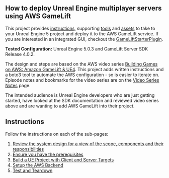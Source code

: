 ## How to deploy Unreal Engine multiplayer servers using AWS GameLift

This project provides [instructions](#instructions), supporting [tools](tools) and [assets](assets) to take to your Unreal Engine 5 project and deploy it to the AWS GameLift service.  If you are interested in an integrated GUI, checkout the [GameLiftStarterPlugin](https://github.com/spayne/GameLiftStarterPlugin).

**Tested Configuration:** Unreal Engine 5.0.3 and GameLift Server SDK Release 4.0.2.

The design and steps are based on the AWS video series [Building Games on AWS: Amazon GameLift & UE4](https://www.youtube.com/playlist?list=PLuGWzrvNze7LEn4db8h3Jl325-asqqgP2). This project adds written instructions and a boto3 tool to automate the AWS configuration - so is easier to iterate on.  Episode notes and bookmarks for the video series are on the [Video Series Notes](doc/video_series_notes.md) page.

The intended audience is Unreal Engine developers who are just getting started, have looked at the SDK documentation and reviewed video series above and are wanting to add AWS GameLift into their project.

## Instructions

Follow the instructions on each of the sub-pages:
1. [Review the system design for a view of the scope, components and their responsibilities](doc/system_design.md)
2. [Ensure you have the prerequisites](doc/prerequisites.md)
3. [Build a UE Project with Client and Server Targets](doc/ue_project_setup.md)
4. [Setup the AWS Backend](doc/aws_backend_setup.md)
5. [Test and Teardown](doc/test_and_teardown.md)


[^ue_server_req]: https://docs.unrealengine.com/5.0/en-US/setting-up-dedicated-servers-in-unreal-engine/#1.requiredsetup
[^ue_setup_dedicated_server]: [Unreal Engine 5.0 Documentation: Setting Up Dedicated Servers](https://docs.unrealengine.com/5.0/en-US/setting-up-dedicated-servers-in-unreal-engine/)
[^aws_gamelift_episode_1]: [Amazon GameLift-UE4 Episode 1: Intro and Architecture Review](https://youtu.be/3_iBuko39JA)
[^aws_gamelift_episode_2]: [Amazon GameLift-UE4 Episode 2: UE4 Dedicated Server](https://youtu.be/cUcTJjqSCos)
[^aws_gamelift_episode_3]: [Amazon GameLift-UE4 Episode 3: Integrate GameLiftServer SDK with UE4](https://youtu.be/Sl_i6YIgQqg)
[^aws_gamelift_episode_4]: [Amazon GameLift-UE4 Episode 4: Testing and Uploading Server Build to GameLift](https://youtu.be/Q6kOpObWsUI)
[^aws_gamelift_episode_5]: [Amazon GameLift-UE4 Episode 5: StartGameLiftSession](https://youtu.be/\_EynplPECNk)
[^aws_gamelift_episode_6]: [Amazon GameLift-UE4 Episode 6: Amazon Cognito and API Gateway](https://youtu.be/EfIuC5-wdeo)
[^aws_gamelift_episode_7]: [Amazon GameLift-UE4 Episode 7: API Requests from the Game Client](https://youtu.be/lhABExDSpHE)
[^aws_gamelift_episode_8]: [Amazon GameLift-UE4 Episode 8: Next Steps](https://youtu.be/lwYFZFYvSgE)


